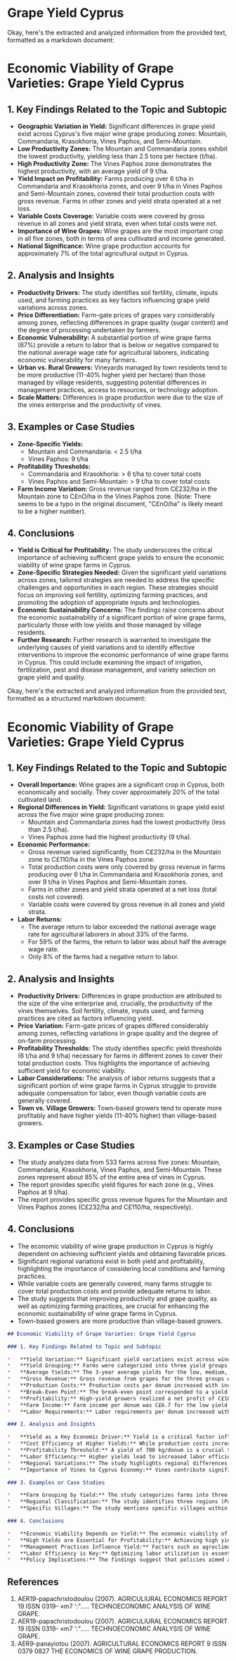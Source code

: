 # Grape Yield Cyprus

Okay, here's the extracted and analyzed information from the provided text, formatted as a markdown document:

# Economic Viability of Grape Varieties: Grape Yield Cyprus

## 1. Key Findings Related to the Topic and Subtopic

*   **Geographic Variation in Yield:** Significant differences in grape yield exist across Cyprus's five major wine grape producing zones: Mountain, Commandaria, Krasokhoria, Vines Paphos, and Semi-Mountain.
*   **Low Productivity Zones:** The Mountain and Commandaria zones exhibit the lowest productivity, yielding less than 2.5 tons per hectare (t/ha).
*   **High Productivity Zone:** The Vines Paphos zone demonstrates the highest productivity, with an average yield of 9 t/ha.
*   **Yield Impact on Profitability:** Farms producing over 6 t/ha in Commandaria and Krasokhoria zones, and over 9 t/ha in Vines Paphos and Semi-Mountain zones, covered their total production costs with gross revenue. Farms in other zones and yield strata operated at a net loss.
*   **Variable Costs Coverage:** Variable costs were covered by gross revenue in all zones and yield strata, even when total costs were not.
*   **Importance of Wine Grapes:** Wine grapes are the most important crop in all five zones, both in terms of area cultivated and income generated.
*   **National Significance:** Wine grape production accounts for approximately 7% of the total agricultural output in Cyprus.

## 2. Analysis and Insights

*   **Productivity Drivers:** The study identifies soil fertility, climate, inputs used, and farming practices as key factors influencing grape yield variations across zones.
*   **Price Differentiation:** Farm-gate prices of grapes vary considerably among zones, reflecting differences in grape quality (sugar content) and the degree of processing undertaken by farmers.
*   **Economic Vulnerability:** A substantial portion of wine grape farms (67%) provide a return to labor that is below or negative compared to the national average wage rate for agricultural laborers, indicating economic vulnerability for many farmers.
*   **Urban vs. Rural Growers:** Vineyards managed by town residents tend to be more productive (11-40% higher yield per hectare) than those managed by village residents, suggesting potential differences in management practices, access to resources, or technology adoption.
*   **Scale Matters:** Differences in grape production were due to the size of the vines enterprise and the productivity of vines.

## 3. Examples or Case Studies

*   **Zone-Specific Yields:**
    *   Mountain and Commandaria: < 2.5 t/ha
    *   Vines Paphos: 9 t/ha
*   **Profitability Thresholds:**
    *   Commandaria and Krasokhoria: > 6 t/ha to cover total costs
    *   Vines Paphos and Semi-Mountain: > 9 t/ha to cover total costs
*   **Farm Income Variation:** Gross revenue ranged from C£232/ha in the Mountain zone to C£nO/ha in the Vines Paphos zone. (Note: There seems to be a typo in the original document, "C£nO/ha" is likely meant to be a higher number).

## 4. Conclusions

*   **Yield is Critical for Profitability:** The study underscores the critical importance of achieving sufficient grape yields to ensure the economic viability of wine grape farms in Cyprus.
*   **Zone-Specific Strategies Needed:** Given the significant yield variations across zones, tailored strategies are needed to address the specific challenges and opportunities in each region. These strategies should focus on improving soil fertility, optimizing farming practices, and promoting the adoption of appropriate inputs and technologies.
*   **Economic Sustainability Concerns:** The findings raise concerns about the economic sustainability of a significant portion of wine grape farms, particularly those with low yields and those managed by village residents.
*   **Further Research:** Further research is warranted to investigate the underlying causes of yield variations and to identify effective interventions to improve the economic performance of wine grape farms in Cyprus. This could include examining the impact of irrigation, fertilization, pest and disease management, and variety selection on grape yield and quality.


Okay, here's the extracted and analyzed information from the provided text, formatted as a structured markdown document:

# Economic Viability of Grape Varieties: Grape Yield Cyprus

## 1. Key Findings Related to the Topic and Subtopic

*   **Overall Importance:** Wine grapes are a significant crop in Cyprus, both economically and socially. They cover approximately 20% of the total cultivated land.
*   **Regional Differences in Yield:** Significant variations in grape yield exist across the five major wine grape producing zones:
    *   Mountain and Commandaria zones had the lowest productivity (less than 2.5 t/ha).
    *   Vines Paphos zone had the highest productivity (9 t/ha).
*   **Economic Performance:**
    *   Gross revenue varied significantly, from C£232/ha in the Mountain zone to C£110/ha in the Vines Paphos zone.
    *   Total production costs were only covered by gross revenue in farms producing over 6 t/ha in Commandaria and Krasokhoria zones, and over 9 t/ha in Vines Paphos and Semi-Mountain zones.
    *   Farms in other zones and yield strata operated at a net loss (total costs not covered).
    *   Variable costs were covered by gross revenue in all zones and yield strata.
*   **Labor Returns:**
    *   The average return to labor exceeded the national average wage rate for agricultural laborers in about 33% of the farms.
    *   For 59% of the farms, the return to labor was about half the average wage rate.
    *   Only 8% of the farms had a negative return to labor.

## 2. Analysis and Insights

*   **Productivity Drivers:** Differences in grape production are attributed to the size of the vine enterprise and, crucially, the productivity of the vines themselves. Soil fertility, climate, inputs used, and farming practices are cited as factors influencing yield.
*   **Price Variation:** Farm-gate prices of grapes differed considerably among zones, reflecting variations in grape quality and the degree of on-farm processing.
*   **Profitability Thresholds:** The study identifies specific yield thresholds (6 t/ha and 9 t/ha) necessary for farms in different zones to cover their total production costs. This highlights the importance of achieving sufficient yield for economic viability.
*   **Labor Considerations:** The analysis of labor returns suggests that a significant portion of wine grape farms in Cyprus struggle to provide adequate compensation for labor, even though variable costs are generally covered.
*   **Town vs. Village Growers:** Town-based growers tend to operate more profitably and have higher yields (11-40% higher) than village-based growers.

## 3. Examples or Case Studies

*   The study analyzes data from 533 farms across five zones: Mountain, Commandaria, Krasokhoria, Vines Paphos, and Semi-Mountain. These zones represent about 85% of the entire area of vines in Cyprus.
*   The report provides specific yield figures for each zone (e.g., Vines Paphos at 9 t/ha).
*   The report provides specific gross revenue figures for the Mountain and Vines Paphos zones (C£232/ha and C£110/ha, respectively).

## 4. Conclusions

*   The economic viability of wine grape production in Cyprus is highly dependent on achieving sufficient yields and obtaining favorable prices.
*   Significant regional variations exist in both yield and profitability, highlighting the importance of considering local conditions and farming practices.
*   While variable costs are generally covered, many farms struggle to cover total production costs and provide adequate returns to labor.
*   The study suggests that improving productivity and grape quality, as well as optimizing farming practices, are crucial for enhancing the economic sustainability of wine grape farms in Cyprus.
*   Town-based growers are more productive than village-based growers.


```markdown
## Economic Viability of Grape Varieties: Grape Yield Cyprus

### 1. Key Findings Related to Topic and Subtopic

*   **Yield Variation:** Significant yield variations exist across wine grape farms in Cyprus, primarily due to differences in agroclimatic conditions.
*   **Yield Grouping:** Farms were categorized into three yield groups: low (under 500 kg/donum), medium (500-1000 kg/donum), and high (over 1000 kg/donum).
*   **Average Yields:** The 3-year average yields for the low, medium, and high yield groups were 284, 783, and 1393 kg/donum, respectively.
*   **Gross Revenue:** Gross revenue from grapes for the three groups was C£12.9, C£30.8, and C£49.1/donum, respectively.
*   **Production Costs:** Production costs per donum increased with increasing yields (C£17.3, C£30.7, C£38.9, respectively), but costs per unit of grapes produced decreased with increasing yield.
*   **Break-Even Point:** The break-even point corresponded to a yield of 700 kg/donum.
*   **Profitability:** High-yield growers realized a net profit of C£10.2/donum, low-yield growers suffered a loss of C£4.4/donum, and medium-yield growers operated near the break-even point (C£0.1/donum net profit).
*   **Farm Income:** Farm income per donum was C£6.7 for the low yield group, C£19.4 for the medium yield group, and C£35.3 for the high yield group.
*   **Labor Requirements:** Labor requirements per donum increased with yield (34, 55, and 66 hours for low, medium, and high yield groups, respectively), but labor efficiency (hours per 100 kg of grapes) increased with higher yields.

### 2. Analysis and Insights

*   **Yield as a Key Economic Driver:** Yield is a critical factor influencing farm income and profitability in wine grape production in Cyprus.
*   **Cost Efficiency at Higher Yields:** While production costs increase with yield, the cost per unit of grapes decreases, indicating greater efficiency at higher yield levels.
*   **Profitability Threshold:** A yield of 700 kg/donum is a crucial threshold for profitability. Farmers below this level struggle to break even, while those above it can generate significant profits.
*   **Labor Efficiency:** Higher yields lead to increased labor efficiency, suggesting economies of scale in labor utilization.
*   **Regional Variations:** The study highlights regional differences in cultural practices (e.g., hoeing frequency) that influence labor requirements and potentially yields.
*   **Importance of Vines to Cyprus Economy:** Vines contribute significantly to the national economy and export revenue.

### 3. Examples or Case Studies

*   **Farm Grouping by Yield:** The study categorizes farms into three distinct yield groups, allowing for a comparative analysis of their economic performance.
*   **Regional Classification:** The study identifies three regions (Paphos, Krasochoria, and Commandaria) with varying agroclimatic conditions and yield levels.
*   **Specific Villages:** The study mentions specific villages within each region (e.g., Polemi, Kilani, Kalochorio), providing a geographical context for the analysis.

### 4. Conclusions

*   **Economic Viability Depends on Yield:** The economic viability of wine grape production in Cyprus is strongly linked to yield levels.
*   **High Yields are Essential for Profitability:** Achieving high yields is crucial for farmers to generate profits and sustain their livelihoods.
*   **Management Practices Influence Yield:** Factors such as agroclimatic conditions, cultural practices, and input management play a significant role in determining yield levels and, consequently, economic performance.
*   **Labor Efficiency is Key:** Optimizing labor utilization is essential for maximizing profitability, especially in high-yield operations.
*   **Policy Implications:** The findings suggest that policies aimed at improving grape yields and promoting efficient production practices could significantly enhance the economic viability of the wine grape industry in Cyprus.
```

## References

1. AER19-papachristodoulou (2007). AGRlCULlURAL ECONOMICS REPORT 19 ISSN 0319- «m7  ':".....  TECHNOECONOMIC ANALYSIS OF WINE GRAPE.
2. AER19-papachristodoulou (2007). AGRlCULlURAL ECONOMICS REPORT 19 ISSN 0319- «m7  ':".....  TECHNOECONOMIC ANALYSIS OF WINE GRAPE.
3. AER9-panayiotou (2007). AGRICULTURAL ECONOMICS REPORT 9 ISSN 0379 0827   THE ECONOMICS OF WINE GRAPE PRODUCTION.
